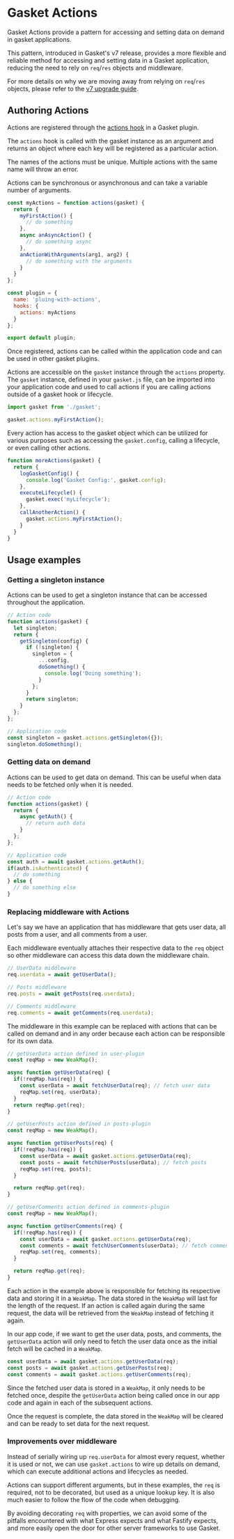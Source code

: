 # Gasket Actions

Gasket Actions provide a pattern for accessing and setting data on demand in gasket applications.

This pattern, introduced in Gasket's v7 release, provides a more flexible and reliable method for accessing and setting data in a Gasket application, reducing the need to rely on `req`/`res` objects and middleware.

For more details on why we are moving away from relying on `req`/`res` objects, please refer to the [v7 upgrade guide].

## Authoring Actions

Actions are registered through the [actions hook] in a Gasket plugin.

The `actions` hook is called with the gasket instance as an argument and returns an object where each key will be registered as a particular action.

The names of the actions must be unique. Multiple actions with the same name will throw an error.

Actions can be synchronous or asynchronous and can take a variable number of arguments.

```js
const myActions = function actions(gasket) {
  return {
    myFirstAction() {
      // do something
    },
    async anAsyncAction() {
      // do something async
    },
    anActionWithArguments(arg1, arg2) {
      // do something with the arguments
    }
  }
};

const plugin = {
  name: 'pluing-with-actions',
  hooks: {
    actions: myActions
  }
};

export default plugin;
```

Once registered, actions can be called within the application code and can be used in other gasket plugins.

Actions are accessible on the `gasket` instance through the `actions` property. The `gasket` instance, defined in your `gasket.js` file, can be imported into your application code and used to call actions if you are calling actions outside of a gasket hook or lifecycle.

```js
import gasket from './gasket';

gasket.actions.myFirstAction();
```

Every action has access to the gasket object which can be utilized for various purposes such as accessing the `gasket.config`, calling a lifecycle, or even calling other actions.

```js
function moreActions(gasket) {
  return {
    logGasketConfig() {
      console.log('Gasket Config:', gasket.config);
    },
    executeLifecycle() {
      gasket.exec('myLifecycle');
    },
    callAnotherAction() {
      gasket.actions.myFirstAction();
    }
  }
}
```

## Usage examples

### Getting a singleton instance

Actions can be used to get a singleton instance that can be accessed throughout the application.

```js
// Action code
function actions(gasket) {
  let singleton;
  return {
    getSingleton(config) {
      if (!singleton) {
        singleton = {
          ...config,
          doSomething() {
            console.log('Doing something');
          }
        };
      }
      return singleton;
    }
  };
};

// Application code
const singleton = gasket.actions.getSingleton({});
singleton.doSomething();
```

### Getting data on demand

Actions can be used to get data on demand. This can be useful when data needs to be fetched only when it is needed.

```js
// Action code
function actions(gasket) {
  return {
    async getAuth() {
      // return auth data
    }
  };
};

// Application code
const auth = await gasket.actions.getAuth();
if(auth.isAuthenticated) {
  // do something
} else {
  // do something else
}
```

### Replacing middleware with Actions

Let's say we have an application that has middleware that gets user data, all posts from a user, and all comments from a user. 

Each middleware eventually attaches their respective data to the `req` object so other middleware can access this data down the middleware chain.

```js
// UserData middleware
req.userdata = await getUserData();

// Posts middleware
req.posts = await getPosts(req.userdata);

// Comments middleware
req.comments = await getComments(req.userdata);
```

The middleware in this example can be replaced with actions that can be called on demand and in any order because each action can be responsible for its own data.

```js
// getUserData action defined in user-plugin
const reqMap = new WeakMap();

async function getUserData(req) {
  if(!reqMap.has(req)) {
    const userData = await fetchUserData(req); // fetch user data
    reqMap.set(req, userData); 
  }
  return reqMap.get(req);
}

// getUserPosts action defined in posts-plugin
const reqMap = new WeakMap();

async function getUserPosts(req) {
  if(!reqMap.has(req)) {
    const userData = await gasket.actions.getUserData(req);
    const posts = await fetchUserPosts(userData); // fetch posts
    reqMap.set(req, posts); 
  }

  return reqMap.get(req);
}

// getUserComments action defined in comments-plugin
const reqMap = new WeakMap();

async function getUserComments(req) {
  if(!reqMap.has(req)) {
    const userData = await gasket.actions.getUserData(req);
    const comments = await fetchUserComments(userData); // fetch comments
    reqMap.set(req, comments); 
  }

  return reqMap.get(req);
}
```

Each action in the example above is responsible for fetching its respective data and storing it in a `WeakMap`. The data stored in the `WeakMap` will last for the length of the request. If an action is called again during the same request, the data will be retrieved from the `WeakMap` instead of fetching it again.

In our app code, if we want to get the user data, posts, and comments, the `getUserData` action will only need to fetch the user data once as the initial fetch will be cached in a `WeakMap`.

```js
const userData = await gasket.actions.getUserData(req);
const posts = await gasket.actions.getUserPosts(req);
const comments = await gasket.actions.getUserComments(req);
```

Since the fetched user data is stored in a `WeakMap`, it only needs to be fetched once, despite the `getUserData` action being called once in our app code and again in each of the subsequent actions.

Once the request is complete, the data stored in the `WeakMap` will be cleared and can be ready to set data for the next request.

### Improvements over middleware

Instead of serially wiring up `req.userData` for almost every request,
whether it is used or not, we can use `gasket.actions` to wire up details on demand, which can execute additional actions and lifecycles as needed.

Actions can support different arguments, but in these examples, the `req` is required, not to be decorated, but used as a unique lookup key.
It is also much easier to follow the flow of the code when debugging.

By avoiding decorating `req` with properties, we can avoid some of the pitfalls encountered with what Express expects and what Fastify expects, and more easily open the door for other server frameworks to use Gasket.

[actions hook]: /packages/gasket-core/README.md#actions
[v7 upgrade guide]: /docs/upgrade-to-7.md#migrating-away-from-reqres-attachments
